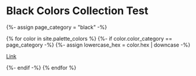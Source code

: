 <style>
  div.color-block {
    text-align: center;
  }

  .color-block {
    width: 100%;
    margin: 0;
    padding: 0.5em;
  }

  .black-pass {
    color: black;
  }

  .white-pass {
    color: white;
  }
</style>

<h1>Black Colors Collection Test</h1>

{%- assign page_category = "black" -%}

{% for color in site.palette_colors %}
  {%- if color.color_category == page_category -%}
    {%- assign lowercase_hex = color.hex | downcase -%}
    <p>
      <a href="{{ absolute_url }}/{{ color.url }}">Link</a>
    </p>
  {%- endif -%}
{% endfor %}
